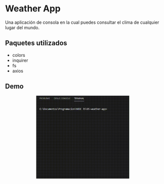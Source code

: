 # Weather App

Una aplicación de consola en la cual puedes consultar el clima de cualquier lugar del mundo.

## Paquetes utilizados

-   colors
-   inquirer
-   fs
-   axios

## Demo

<p align='center'>
    <img src='https://github.com/urielexis64/weather-node-app/blob/main/demo/demo.gif'  width='60%'/>
</p>
